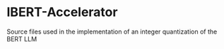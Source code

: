 # IBERT-Accelerator
Source files used in the implementation of an integer quantization of the BERT LLM
